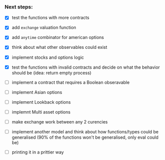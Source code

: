 
### Next steps:
- [x] test the functions with more contracts 
- [x] add `exchange` valuation function
- [x] add `anytime` combinator for american options
- [x] think about what other observables could exist
- [x] implement stocks and options logic 
- [x] test the functions with invalid contracts and decide on what the behavior should be (idea: return empty process) 
- [ ] implement a contract that requires a Boolean obseravable
- [ ] implement Asian options
- [ ] implement Lookback options
- [ ] implemnt Multi asset options
- [ ] make exchange work between any 2 curencies
- [ ] implement another model and think about how functions/types could be generalised (90% of the functions won't be generalised, only eval could be)
- [ ] printing it in a prittier way


